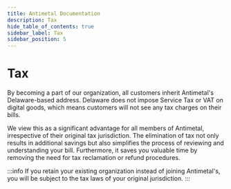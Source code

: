 ```yaml
---
title: Antimetal Documentation
description: Tax
hide_table_of_contents: true
sidebar_label: Tax
sidebar_position: 5
---
```


# Tax

By becoming a part of our organization, all customers inherit Antimetal's Delaware-based address.
Delaware does not impose Service Tax or VAT on digital goods, which means customers will not see any tax charges on their bills.

We view this as a significant advantage for all members of Antimetal, irrespective of their original tax jurisdiction.
The elimination of tax not only results in additional savings but also simplifies the process of reviewing and understanding your bill. Furthermore, it saves you valuable time by removing the need for tax reclamation or refund procedures.

:::info
If you retain your existing organization instead of joining Antimetal's, you will be subject to the tax laws of your original jurisdiction.
:::
